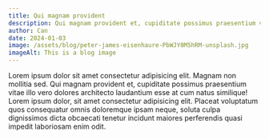 ```yaml
---
title: Qui magnam provident
description: Qui magnam provident et, cupiditate possimus praesentium vitae illo vero dolores architecto laudantium esse at cum natus similique.
author: Can
date: 2024-01-03
image: /assets/blog/peter-james-eisenhaure-PbWJY0M5hRM-unsplash.jpg
imageAlt: This is a blog image
---
```


Lorem ipsum dolor sit amet consectetur adipisicing elit. Magnam non mollitia sed. Qui magnam provident et, cupiditate possimus praesentium vitae illo vero dolores architecto laudantium esse at cum natus similique!
Lorem ipsum dolor, sit amet consectetur adipisicing elit. Placeat voluptatum quos consequatur omnis doloremque ipsam neque, soluta culpa dignissimos dicta obcaecati tenetur incidunt maiores perferendis quasi impedit laboriosam enim odit.   